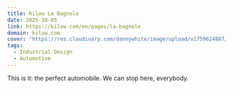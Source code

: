 ```yaml
---
title: Kilow La Bagnole
date: 2025-10-05
link: https://kilow.com/en/pages/la-bagnole
domain: kilow.com
cover: "https://res.cloudinary.com/dannywhite/image/upload/v1759624887/links/kilow-la-bagnole.jpg"
tags:
  - Industrial Design
  - Automotive
---
```


This is it: the perfect automobile. We can stop here, everybody.
